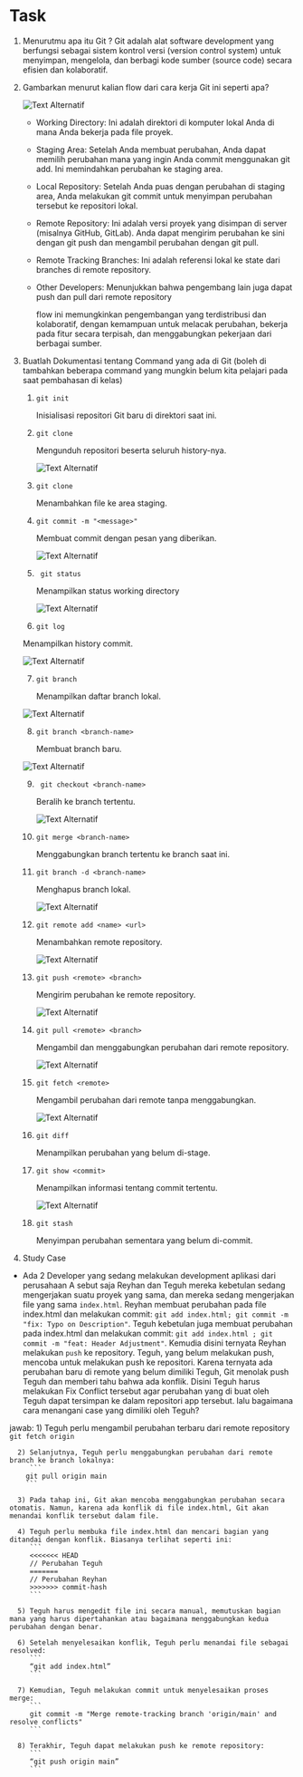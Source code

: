 # Task
1. Menurutmu apa itu Git ?
   Git adalah alat software development yang berfungsi sebagai sistem kontrol versi (version control system) untuk menyimpan, mengelola, dan berbagi kode sumber (source code) secara efisien dan kolaboratif.

2. Gambarkan menurut kalian flow dari cara kerja Git ini seperti apa?

    ![Text Alternatif](foto/1.png)
   
   - Working Directory: Ini adalah direktori di komputer lokal Anda di mana Anda bekerja pada file proyek.
   - Staging Area: Setelah Anda membuat perubahan, Anda dapat memilih perubahan mana yang ingin Anda commit menggunakan git add. Ini memindahkan perubahan ke staging area.
   - Local Repository: Setelah Anda puas dengan perubahan di staging area, Anda melakukan git commit untuk menyimpan perubahan tersebut ke repositori lokal.
   - Remote Repository: Ini adalah versi proyek yang disimpan di server (misalnya GitHub, GitLab). Anda dapat mengirim perubahan ke sini dengan git push dan mengambil perubahan dengan git pull.
   - Remote Tracking Branches: Ini adalah referensi lokal ke state dari branches di remote repository.
   - Other Developers: Menunjukkan bahwa pengembang lain juga dapat push dan pull dari remote repository
   
     flow ini memungkinkan pengembangan yang terdistribusi dan kolaboratif, dengan kemampuan untuk melacak perubahan, bekerja pada fitur secara terpisah, dan menggabungkan pekerjaan dari berbagai sumber.

3. Buatlah Dokumentasi tentang Command yang ada di Git (boleh di tambahkan beberapa command yang mungkin belum kita pelajari pada saat pembahasan di kelas)
    1) ```
       git init
       ```

       Inisialisasi repositori Git baru di direktori saat ini.

    2) ```
       git clone
       ```

       Mengunduh repositori beserta seluruh history-nya.

       ![Text Alternatif](foto/2.png)
    
    3) ```
       git clone
       ```

       Menambahkan file ke area staging.
       
    4) ```
       git commit -m "<message>"
       ```

       Membuat commit dengan pesan yang diberikan.

       ![Text Alternatif](foto/3.png)
    
    5) ```
        git status
       ```

       Menampilkan status working directory

       ![Text Alternatif](foto/4.png)
       
    6) ```
       git log
       ```
  
      Menampilkan history commit.

      ![Text Alternatif](foto/5.png)

    7) ```
       git branch
       ```

       Menampilkan daftar branch lokal.

      ![Text Alternatif](foto/6.png)
   
    8) ```
       git branch <branch-name>
       ```

       Membuat branch baru.

      ![Text Alternatif](foto/7.png)


    9) ```
        git checkout <branch-name>
        ```

        Beralih ke branch tertentu.

        ![Text Alternatif](foto/8.png)

    10) ```
        git merge <branch-name>
        ```

        Menggabungkan branch tertentu ke branch saat ini.

    11) ```
        git branch -d <branch-name>
        ```
        
        Menghapus branch lokal.

        ![Text Alternatif](foto/9.png)

    12) ```
        git remote add <name> <url>
        ```

        Menambahkan remote repository.

        ![Text Alternatif](foto/10.png)

    13) ```
        git push <remote> <branch>
        ```

        Mengirim perubahan ke remote repository.

        ![Text Alternatif](foto/11.png)

    14) ```
        git pull <remote> <branch>
        ```

        Mengambil dan menggabungkan perubahan dari remote repository.

        ![Text Alternatif](foto/12.png)

    15) ```
        git fetch <remote>
        ```
        Mengambil perubahan dari remote tanpa menggabungkan.

        ![Text Alternatif](foto/13.png)

    16) ```
        git diff
        ```

        Menampilkan perubahan yang belum di-stage.

    17) ```
        git show <commit>
        ```

        Menampilkan informasi tentang commit tertentu.

        ![Text Alternatif](foto/14.png)

    18) ```
        git stash
        ```
        Menyimpan perubahan sementara yang belum di-commit.




        
  
        
   
4. Study Case
 - Ada 2 Developer yang sedang melakukan development aplikasi dari perusahaan A sebut saja Reyhan dan Teguh mereka kebetulan sedang mengerjakan suatu proyek yang sama, dan mereka sedang mengerjakan file yang sama `index.html`. Reyhan membuat perubahan pada file index.html dan melakukan commit: `git add index.html;
git commit -m "fix: Typo on Description"`.  Teguh kebetulan juga membuat perubahan pada index.html dan melakukan commit: `git add index.html ; git commit -m "feat: Header Adjustment"`. Kemudia disini ternyata Reyhan melakukan `push` ke repository. Teguh, yang belum melakukan push, mencoba untuk melakukan push ke repositori. Karena ternyata ada perubahan baru di remote yang belum dimiliki Teguh, Git menolak push Teguh dan memberi tahu bahwa ada konflik. Disini Teguh harus melakukan Fix Conflict tersebut agar perubahan yang di buat oleh Teguh dapat tersimpan ke dalam repositori app tersebut. lalu bagaimana cara menangani case yang dimiliki oleh Teguh?

jawab:
      1) Teguh perlu mengambil perubahan terbaru dari remote repository
         ```
        git fetch origin
        ```

      2) Selanjutnya, Teguh perlu menggabungkan perubahan dari remote branch ke branch lokalnya: 
         ```
        git pull origin main
        ```

      3) Pada tahap ini, Git akan mencoba menggabungkan perubahan secara otomatis. Namun, karena ada konflik di file index.html, Git akan menandai konflik tersebut dalam file.

      4) Teguh perlu membuka file index.html dan mencari bagian yang ditandai dengan konflik. Biasanya terlihat seperti ini:
         ```
         <<<<<<< HEAD
         // Perubahan Teguh
         =======
         // Perubahan Reyhan
         >>>>>>> commit-hash
         ```

      5) Teguh harus mengedit file ini secara manual, memutuskan bagian mana yang harus dipertahankan atau bagaimana menggabungkan kedua perubahan dengan benar.

      6) Setelah menyelesaikan konflik, Teguh perlu menandai file sebagai resolved: 
         ```
         “git add index.html”
         ```
         
      7) Kemudian, Teguh melakukan commit untuk menyelesaikan proses merge: 
         ```
         git commit -m "Merge remote-tracking branch 'origin/main' and resolve conflicts"
         ```
         
      8) Terakhir, Teguh dapat melakukan push ke remote repository: 
         ```
         “git push origin main”
         ```
        
      
